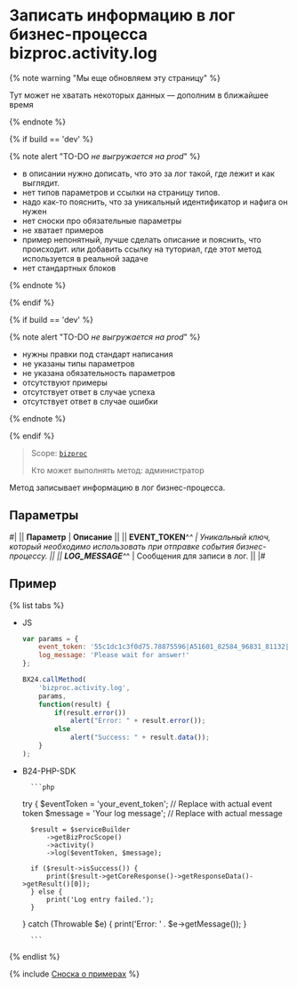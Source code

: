 # Записать информацию в лог бизнес-процесса bizproc.activity.log

{% note warning "Мы еще обновляем эту страницу" %}

Тут может не хватать некоторых данных — дополним в ближайшее время

{% endnote %}

{% if build == 'dev' %}

{% note alert "TO-DO _не выгружается на prod_" %}

- в описании нужно дописать, что это за лог такой, где лежит и как выглядит.
- нет типов параметров и ссылки на страницу типов.
- надо как-то пояснить, что за уникальный идентификатор и нафига он нужен
- нет сноски про обязательные параметры
- не хватает примеров
- пример непонятный, лучше сделать описание и пояснить, что происходит. или добавить ссылку на туториал, где этот метод используется в реальной задаче
- нет стандартных блоков

{% endnote %}

{% endif %}

{% if build == 'dev' %}

{% note alert "TO-DO _не выгружается на prod_" %}

- нужны правки под стандарт написания
- не указаны типы параметров
- не указана обязательность параметров
- отсутствуют примеры
- отсутствует ответ в случае успеха
- отсутствует ответ в случае ошибки

{% endnote %}

{% endif %}

> Scope: [`bizproc`](../../scopes/permissions.md)
>
> Кто может выполнять метод: администратор

Метод записывает информацию в лог бизнес-процесса.

## Параметры

#|
|| **Параметр**    | **Описание**  ||
|| **EVENT_TOKEN**^*^ | Уникальный ключ, который необходимо использовать при отправке события бизнес-процессу.    ||
|| **LOG_MESSAGE**^*^ | Сообщения для записи в лог. ||
|#

## Пример

{% list tabs %}

- JS

    ```javascript
    var params = {
        event_token: '55c1dc1c3f0d75.78875596|A51601_82584_96831_81132|hsyUws1j4XiwqPqN45eH66CcQtEvpUIP.47dd5d888e8e549d2c984713e12a4268e6e87d0208ca1f093ba1075e77f92e90',
        log_message: 'Please wait for answer!'
    };

    BX24.callMethod(
        'bizproc.activity.log',
        params,
        function(result) {
            if(result.error())
                alert("Error: " + result.error());
            else
                alert("Success: " + result.data());
        }
    );
    ```

- B24-PHP-SDK

        ```php

    try {
        $eventToken = 'your_event_token'; // Replace with actual event token
        $message = 'Your log message'; // Replace with actual message

        $result = $serviceBuilder
            ->getBizProcScope()
            ->activity()
            ->log($eventToken, $message);

        if ($result->isSuccess()) {
            print($result->getCoreResponse()->getResponseData()->getResult()[0]);
        } else {
            print('Log entry failed.');
        }
    } catch (Throwable $e) {
        print('Error: ' . $e->getMessage());
    }

        ```

{% endlist %}

{% include [Сноска о примерах](../../../_includes/examples.md) %}

